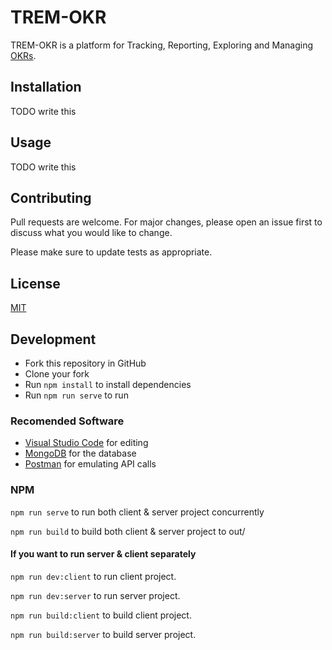 # TREM-OKR

TREM-OKR is a platform for Tracking, Reporting, Exploring and Managing [OKRs](https://en.wikipedia.org/wiki/OKR).

## Installation

TODO write this

## Usage

TODO write this

## Contributing

Pull requests are welcome. For major changes, please open an issue first to discuss what you would like to change.

Please make sure to update tests as appropriate.

## License

[MIT](https://choosealicense.com/licenses/mit/)

## Development

-   Fork this repository in GitHub
-   Clone your fork
-   Run `npm install` to install dependencies
-   Run `npm run serve` to run

### Recomended Software

-   [Visual Studio Code](https://code.visualstudio.com/download) for editing
-   [MongoDB](https://www.mongodb.com/try/download/community) for the database
-   [Postman](https://www.postman.com/downloads/) for emulating API calls

### NPM

`npm run serve` to run both client & server project concurrently

`npm run build` to build both client & server project to out/

#### If you want to run server & client separately

`npm run dev:client` to run client project.

`npm run dev:server` to run server project.

`npm run build:client` to build client project.

`npm run build:server` to build server project.
